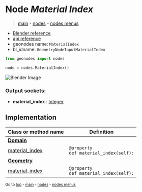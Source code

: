# Node *Material Index*

> [main](../index.md) - [nodes](nodes.md) - [nodes menus](nodes_menus.md)

- [Blender reference](https://docs.blender.org/manual/en/latest/modeling/geometry_nodes/material/material_index.html)
- [api reference](https://docs.blender.org/api/current/bpy.types.GeometryNodeInputMaterialIndex.html)
- geonodes name: `MaterialIndex`
- bl_idname: `GeometryNodeInputMaterialIndex`

```python
from geonodes import nodes

node = nodes.MaterialIndex()
```

![Blender Image](https://docs.blender.org/manual/en/latest/_images/node-types_GeometryNodeInputMaterialIndex.webp)

### Output sockets:

- **material_index** : [Integer](Integer.md)

## Implementation

| Class or method name | Definition |
|----------------------|------------|
| **[Domain](Domain.md)** |
| [material_index](Domain.md#material_index) | `@property`<br> `def material_index(self):` |
| **[Geometry](Geometry.md)** |
| [material_index](Geometry.md#material_index) | `@property`<br> `def material_index(self):` |

<sub>Go to [top](#node-Material-Index) - [main](../index.md) - [nodes](nodes.md) - [nodes menus](nodes_menus.md)</sub>

